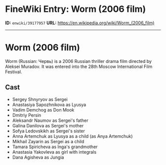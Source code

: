 # FineWiki Entry: Worm (2006 film)

**ID:** `enwiki/39177957`
**URL:** <https://en.wikipedia.org/wiki/Worm_(2006_film)>

--- 

# Worm (2006 film)
Worm (Russian: Червь) is a 2006 Russian thriller drama film directed by Aleksei Muradov. It was entered into the 28th Moscow International Film Festival.

## Cast
- Sergey Shnyryov as Sergei
- Anastasiya Sapozhnikova as Lyusya
- Vadim Demchog as Don Mook
- Dmitriy Persin
- Aleksandr Naumov as Sergei's father
- Galina Danilova as Sergei's mother
- Sofya Ledovskikh as Sergei's sister
- Anna Artemchuk as Lyusya as a child (as Anya Artemchuk)
- Mikhail Zayarin as Sergei as a child
- Tamara Spiricheva as Inga's grandmother
- Anastasia Yakovleva as girl with integrals
- Dana Agisheva as Jungia

